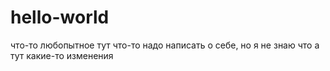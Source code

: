 # hello-world
что-то любопытное
тут что-то надо написать о себе, но я не знаю что
а тут какие-то изменения
